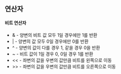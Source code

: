 ## 연산자

#### 비트  연산자

* & - 양변의 비트 값 모두 1일 경우에만 1를 반환
* | - 양변의 값 모두 0일 경우에만 0를 반환
* ^ - 양변의 값이 다를 경우 1, 같을 경우 0을 반환
* ~ - 비트 값이 1일 경우 0, 0일 경우 1를 반환
* << - 좌변의 값을 우변의 값만큼 비트를 왼쪽으로 이동
* \>\> - 좌변의 값을 우변의 값만큼 비트를 오른쪽으로 이동
